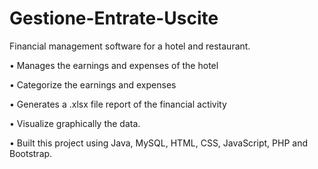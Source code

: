 # Gestione-Entrate-Uscite
Financial management software for a hotel and restaurant.

•	Manages the earnings and expenses of the hotel

•	Categorize the earnings and expenses

•	Generates a .xlsx file report of the financial activity

•	Visualize graphically the data.

•	Built this project using Java, MySQL, HTML, CSS, JavaScript, PHP and Bootstrap.
#
